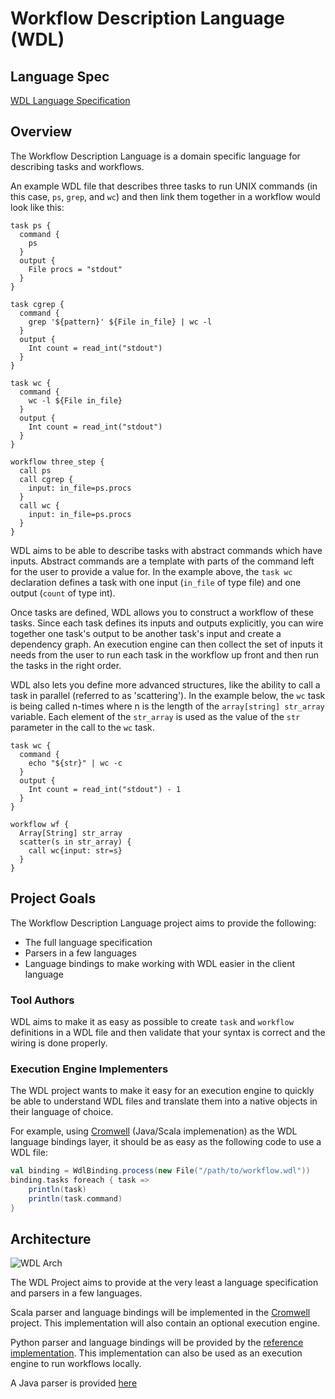 Workflow Description Language (WDL)
===================================

Language Spec
-------------

[WDL Language Specification](SPEC.md)

Overview
--------

The Workflow Description Language is a domain specific language for describing tasks and workflows.

An example WDL file that describes three tasks to run UNIX commands (in this case, `ps`, `grep`, and `wc`) and then link them together in a workflow would look like this:

```
task ps {
  command {
    ps
  }
  output {
    File procs = "stdout"
  }
}

task cgrep {
  command {
    grep '${pattern}' ${File in_file} | wc -l
  }
  output {
    Int count = read_int("stdout")
  }
}

task wc {
  command {
    wc -l ${File in_file}
  }
  output {
    Int count = read_int("stdout")
  }
}

workflow three_step {
  call ps
  call cgrep {
    input: in_file=ps.procs
  }
  call wc {
    input: in_file=ps.procs
  }
}
```

WDL aims to be able to describe tasks with abstract commands which have inputs.  Abstract commands are a template with parts of the command left for the user to provide a value for.  In the example above, the `task wc` declaration defines a task with one input (`in_file` of type file) and one output (`count` of type int).

Once tasks are defined, WDL allows you to construct a workflow of these tasks.  Since each task defines its inputs and outputs explicitly, you can wire together one task's output to be another task's input and create a dependency graph.  An execution engine can then collect the set of inputs it needs from the user to run each task in the workflow up front and then run the tasks in the right order.

WDL also lets you define more advanced structures, like the ability to call a task in parallel (referred to as 'scattering').  In the example below, the `wc` task is being called n-times where n is the length of the `array[string] str_array` variable.  Each element of the `str_array` is used as the value of the `str` parameter in the call to the `wc` task.

```
task wc {
  command {
    echo "${str}" | wc -c
  }
  output {
    Int count = read_int("stdout") - 1
  }
}

workflow wf {
  Array[String] str_array
  scatter(s in str_array) {
    call wc{input: str=s}
  }
}
```

Project Goals
-------------

The Workflow Description Language project aims to provide the following:

* The full language specification
* Parsers in a few languages
* Language bindings to make working with WDL easier in the client language

### Tool Authors

WDL aims to make it as easy as possible to create `task` and `workflow` definitions in a WDL file and then validate that your syntax is correct and the wiring is done properly.

### Execution Engine Implementers

The WDL project wants to make it easy for an execution engine to quickly be able to understand WDL files and translate them into a native objects in their language of choice.

For example, using [Cromwell](http://github.com/broadinstitute/cromwell) (Java/Scala implemenation) as the WDL language bindings layer, it should be as easy as the following code to use a WDL file:

```scala
val binding = WdlBinding.process(new File("/path/to/workflow.wdl"))
binding.tasks foreach { task =>
    println(task)
    println(task.command)
}
```

Architecture
------------

![WDL Arch](http://i.imgur.com/OYtIYjf.png)

The WDL Project aims to provide at the very least a language specification and parsers in a few languages.

Scala parser and language bindings will be implemented in the [Cromwell](http://github.com/broadinstitute/cromwell) project.  This implementation will also contain an optional execution engine.

Python parser and language bindings will be provided by the [reference implementation](https://github.com/broadinstitute/wdl/tree/wdl2/python).  This implementation can also be used as an execution engine to run workflows locally.

A Java parser is provided [here](https://github.com/broadinstitute/wdl/tree/wdl2/java)
